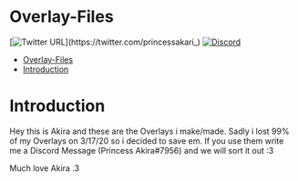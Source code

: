 # Overlay-Files

[![Twitter URL](https://img.shields.io/twitter/url?label=Follow%20me&style=social&url=https%3A%2F%2Ftwitter.com%2Fprincessakari_)](https://twitter.com/princessakari_)
[![Discord](https://img.shields.io/discord/622504866132000768?logo=Discord)](https://discord.gg/8AyNesa)


* [Overlay-Files](#overlay-files)
* [Introduction](#introduction)

# Introduction

 Hey this is Akira and these are the Overlays i make/made.
 Sadly i lost 99% of my Overlays on 3/17/20 so i decided to save em.
 If you use them write me a Discord Message (Princess Akira#7956) and we will sort it out :3

 Much love Akira .3

